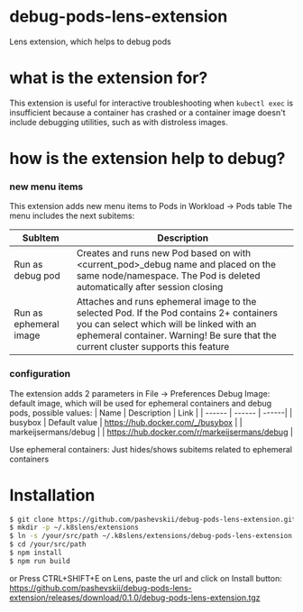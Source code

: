 # debug-pods-lens-extension
Lens extension, which helps to debug pods

# what is the extension for?
This extension is useful for interactive troubleshooting when ```kubectl exec``` is insufficient because a container has crashed or a container image doesn't include debugging utilities, such as with distroless images.

# how is the extension help to debug?

### new menu items
This extension adds new menu items to Pods in Workload -> Pods table
The menu includes the next subitems:

| SubItem | Description |
| ------ | ------ |
| Run as debug pod | Creates and runs new Pod based on <debug image> with <current_pod>_debug name and placed on the same node/namespace. The Pod is deleted automatically after session closing
| Run as ephemeral image | Attaches and runs ephemeral image to the selected Pod. If the Pod contains 2+ containers you can select which will be linked with an ephemeral container. Warning! Be sure that the current cluster supports this feature

### configuration
The extension adds 2 parameters in File -> Preferences
Debug Image: default image, which will be used for ephemeral containers and debug pods, possible values:
| Name | Description | Link |
| ------ | ------ | ------|
| busybox | Default value | https://hub.docker.com/_/busybox |
| markeijsermans/debug |  | https://hub.docker.com/r/markeijsermans/debug |

Use ephemeral containers: Just hides/shows subitems related to ephemeral containers

# Installation

```bash
$ git clone https://github.com/pashevskii/debug-pods-lens-extension.git /your/src/path
$ mkdir -p ~/.k8slens/extensions
$ ln -s /your/src/path ~/.k8slens/extensions/debug-pods-lens-extension
$ cd /your/src/path
$ npm install
$ npm run build
```
or 
Press CTRL+SHIFT+E on Lens, paste the url and click on Install button: https://github.com/pashevskii/debug-pods-lens-extension/releases/download/0.1.0/debug-pods-lens-extension.tgz

